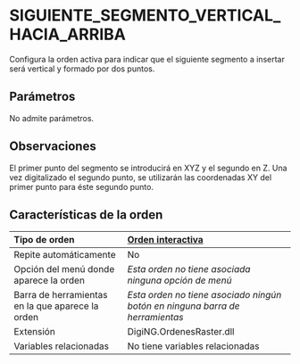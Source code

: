 # SIGUIENTE\_SEGMENTO\_VERTICAL\_HACIA\_ARRIBA

Configura la orden activa para indicar que el siguiente segmento a insertar será vertical y formado por dos puntos.

## Parámetros

No admite parámetros.

## Observaciones

El primer punto del segmento se introducirá en XYZ y el segundo en Z. Una vez digitalizado el segundo punto, se utilizarán las coordenadas XY del primer punto para éste segundo punto.

## Características de la orden

| Tipo de orden | [Orden interactiva]() |
| :--- | :--- |
| Repite automáticamente | No |
| Opción del menú donde aparece la orden | _Esta orden no tiene asociada ninguna opción de menú_ |
| Barra de herramientas en la que aparece la orden | _Esta orden no tiene asociado ningún botón en ninguna barra de herramientas_ |
| Extensión | DigiNG.OrdenesRaster.dll |
| Variables relacionadas | No tiene variables relacionadas |


